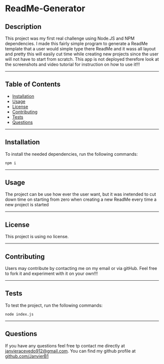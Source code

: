 # ReadMe-Generator

## Description
This project was my first real challenge using Node.JS and NPM dependencies. I made this fairly simple program to generate a ReadMe template that a user would simple type there ReadMe and it wass all layout and pretty this will easily cut time while creating new projects since the user will not have to start from scratch. This app is not deployed therefore look at the screenshots and video tutorial for instruction on how to use it!!!
___
## Table of Contents
* [Installation](#installation)
* [Usage](#usage)
* [License](#license)
* [Contributing](#contributing)
* [Tests](#tests)
* [Questions](#questions)
___
## Installation
To install the needed dependencies, run the following commands:
```
npm i 
```
___
## Usage
The project can be use how ever the user want, but it was inetended to cut down time on starting from zero when creating a new ReadMe every time a new project is started
___
## License
This project is using no license.
___
## Contributing
Users may contribute by contacting me on my email or via gitHub. Feel free to fork it and experiment with it on your own!!!
___
## Tests
To test the project, run the following commands:
```
node index.js
```
___
## Questions
If you have any questions feel free tp contact me directly at janvieracevedo912@gmail.com. You can find my github profile at [github.com/JanvierB1](https://github.com/JanvierB1/)

